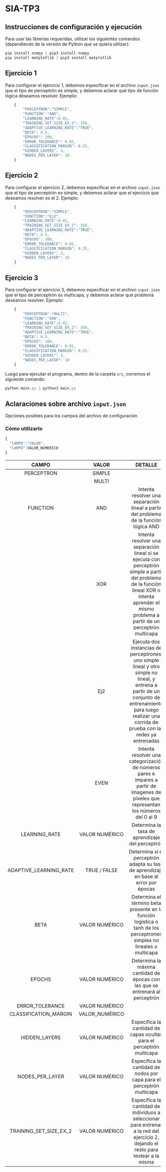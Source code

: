 # SIA-TP3

## Instrucciones de configuración y ejecución
Para usar las librerías requeridas, utilizar los siguientes comandos (dependiendo de la versión de Python que se quiera utilizar):
```javascript
pip install numpy | pip3 install numpy
pip install matplotlib | pip3 install matplotlib
```

## Ejercicio 1
Para configurar el ejercicio 1, debemos especificar en el archivo ```input.json``` que el tipo de perceptrón es simple, y debemos aclarar qué tipo de función lógica deseamos resolver. Ejemplo:

```javascript
    {
        "PERCEPTRON":"SIMPLE",
        "FUNCTION":"AND",
        "LEARNING_RATE":0.01,
        "TRAINING_SET_SIZE_EX_2": 150,
        "ADAPTIVE_LEARNING_RATE":"TRUE",
        "BETA": 0.5,
        "EPOCHS": 100,
        "ERROR_TOLERANCE": 0.01,
        "CLASSIFICATION_MARGIN": 0.25,
        "HIDDEN_LAYERS": 3,
        "NODES_PER_LAYER": 10
    }
```

## Ejercicio 2
Para configurar el ejercicio 2, debemos especificar en el archivo ```input.json``` que el tipo de perceptrón es simple, y debemos aclarar que el ejercicio que deseamos resolver es el 2. Ejemplo:

```javascript
    {
        "PERCEPTRON":"SIMPLE",
        "FUNCTION":"Ej2",
        "LEARNING_RATE":0.01,
        "TRAINING_SET_SIZE_EX_2": 150,
        "ADAPTIVE_LEARNING_RATE":"TRUE",
        "BETA": 0.5,
        "EPOCHS": 100,
        "ERROR_TOLERANCE": 0.01,
        "CLASSIFICATION_MARGIN": 0.25,
        "HIDDEN_LAYERS": 3,
        "NODES_PER_LAYER": 10
    }
```

## Ejercicio 3
Para configurar el ejercicio 3, debemos especificar en el archivo ```input.json``` que el tipo de perceptrón es multicapa, y debemos aclarar qué problema deseamos resolver. Ejemplo:

```javascript
    {
        "PERCEPTRON":"MULTI",
        "FUNCTION":"XOR",
        "LEARNING_RATE":0.01,
        "TRAINING_SET_SIZE_EX_2": 150,
        "ADAPTIVE_LEARNING_RATE":"TRUE",
        "BETA": 0.5,
        "EPOCHS": 100,
        "ERROR_TOLERANCE": 0.01,
        "CLASSIFICATION_MARGIN": 0.25,
        "HIDDEN_LAYERS": 3,
        "NODES_PER_LAYER": 10
    }
```

Luego para ejecutar el programa, dentro de la carpeta ```src```, corremos el siguiente comando:

```javascript
python main.py | python3 main.py
```

## Aclaraciones sobre archivo ```input.json```

Opciones posibles para los campos del archivo de configuración

### Cómo utilizarlo

```javascript
{
  "CAMPO":"VALOR",
  "CAMPO":VALOR_NUMERICO
}
```

|            CAMPO           |                                VALOR                                |                                                                                               DETALLE                                                                                               |
|:--------------------------:|:-------------------------------------------------------------------:|:---------------------------------------------------------------------------------------------------------------------------------------------------------------------------------------------------:|
|          PERCEPTRON         |                                SIMPLE                               |                                                                                                                                                                                                     |
|                            |                                 MULTI                                 |                                                                                                                                                                                                     |
|          FUNCTION         |                             AND                            |        Intenta resolver una separación lineal a partir del problema de la función lógica AND                                                                                                    |
|                            |                              XOR                              |    Intenta resolver una separación lineal si se ejecuta con perceptrón simple a partir del problema de la función lineal XOR o intenta aprender el mismo problema a partir de un perceptrón multicapa                                                      |
|                            |                               Ej2                               |       Ejecuta dos instancias de perceptrones, uno simple lineal y otro simple no lineal, y entrena a partir de un conjunto de entrenamiento para luego realizar una corrida de prueba con las redes ya entrenadas                                         |
|                            |                               EVEN                               |        Intenta resolver una categorización de números pares e impares a partir de imagenes de píxeles que representan los números del 0 al 9                                                                  |
|          LEARNING_RATE          |                                 VALOR NUMÉRICO                                | Determina la tasa de aprendizaje del perceptrón                                                                    |
|       ADAPTIVE_LEARNING_RATE       |                             TRUE / FALSE                             | Determina si el perceptrón adapta su tasa de aprendizaje en base al error por épocas |
| BETA | VALOR NUMÉRICO                                | Determina el término beta presente en la función logística o tanh de los perceptrones simples no lineales o multicapa |
| EPOCHS     |                             VALOR NUMÉRICO                             | Determina la máxima cantidad de épocas con las que se entrenará al perceptrón                                      |
|ERROR_TOLERANCE            |                                 VALOR NUMÉRICO                                | |
|           CLASSIFICATION_MARGIN           |                                 VALOR_NUMÉRICO                                 ||
| HIDDEN_LAYERS | VALOR NUMÉRICO | Especifica la cantidad de capas ocultas para el perceptrón multicapa|
| NODES_PER_LAYER | VALOR NUMÉRICO | Especifica la cantidad de nodos por capa para el perceptrón multicapa|
| TRAINING_SET_SIZE_EX_2 | VALOR NUMÉRICO | Especifica la cantidad de individuos a seleccionar para entrenar a la red del ejercicio 2, dejando el resto para testear a la misma |